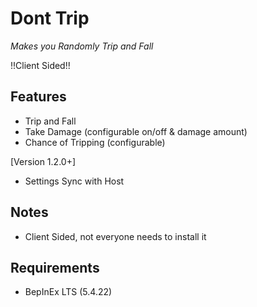 # Dont Trip

*Makes you Randomly Trip and Fall*

!!Client Sided!!


## Features
- Trip and Fall
- Take Damage (configurable on/off & damage amount)
- Chance of Tripping (configurable)

[Version 1.2.0+]
- Settings Sync with Host

## Notes
- Client Sided, not everyone needs to install it

## Requirements
- BepInEx LTS (5.4.22)

